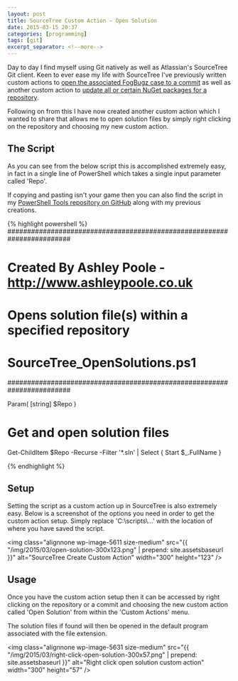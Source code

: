 ```yaml
---
layout: post
title: SourceTree Custom Action – Open Solution
date: 2015-03-15 20:37
categories: [programming]
tags: [git]
excerpt_separator: <!--more-->
---
```

Day to day I find myself using Git natively as well as Atlassian's SourceTree Git client. Keen to ever ease my life with SourceTree I've previously written custom actions to <a title="sourcetree custom action open fogbugz case" href="{% post_url 2014-10-17-sourcetree-custom-action-open-fogbugz-case %}/" target="_blank">open the associated FogBugz case to a commit</a> as well as another custom action to <a title="sourcetree custom action update nuget packages" href="{% post_url 2014-11-12-sourcetree-custom-action-update-nuget-packages %}/" target="_blank">update all or certain NuGet packages for a repository</a>.

<!--more-->

Following on from this I have now created another custom action which I wanted to share that allows me to open solution files by simply right clicking on the repository and choosing my new custom action.
<h2>The Script</h2>
As you can see from the below script this is accomplished extremely easy, in fact in a single line of PowerShell which takes a single input parameter called 'Repo'.

If copying and pasting isn't your game then you can also find the script in my <a title="PowerShell Tools GitHub" href="https://github.com/AshleyPoole/PowershellTools/blob/master/Scripts/SourceTree-OpenSolution/SourceTree_OpenSolution.ps1" target="_blank">PowerShell Tools repository on GitHub</a> along with my previous creations.

{% highlight powershell %}
########################################################################
# Created By Ashley Poole - http://www.ashleypoole.co.uk               #
# Opens solution file(s) within a specified repository                 #
# SourceTree_OpenSolutions.ps1                                         #
########################################################################

Param(
    [string]
    $Repo
)

# Get and open solution files
Get-ChildItem $Repo -Recurse -Filter '*.sln' | Select { Start $_.FullName }

{% endhighlight %}

<h2>Setup</h2>
Setting the script as a custom action up in SourceTree is also extremely easy. Below is a screenshot of the options you need in order to get the custom action setup. Simply replace 'C:\scripts\...' with the location of where you have saved the script.

<img class="alignnone wp-image-5611 size-medium" src="{{ "/img/2015/03/open-solution-300x123.png" | prepend: site.assetsbaseurl }}" alt="SourceTree Create Custom Action" width="300" height="123" />
<h2>Usage</h2>
Once you have the custom action setup then it can be accessed by right clicking on the repository or a commit and choosing the new custom action called 'Open Solution' from within the 'Custom Actions' menu.

The solution files if found will then be opened in the default program associated with the file extension.

<img class="alignnone wp-image-5631 size-medium" src="{{ "/img/2015/03/right-click-open-solution-300x57.png" | prepend: site.assetsbaseurl }}" alt="Right click open solution custom action" width="300" height="57" />
